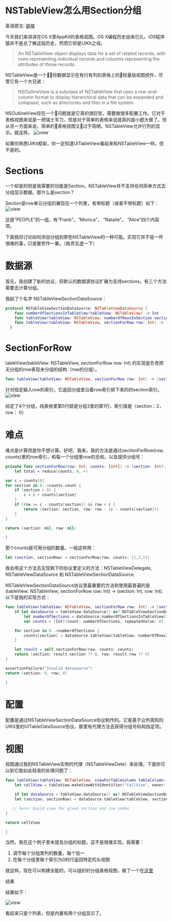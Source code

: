 # NSTableView怎么用Section分组

英语原文: [链接](http://blog.krzyzanowskim.com/2015/05/29/lets-talk-about-sections-for-nstableview/)

  今天我们来讲讲在OS X里AppKit的表格视图。OS X编程历史由来已久。iOS程序猿并不是总了解这段历史，然而它却是UIKit之母。

  > An NSTableView object displays data for a set of related records, with rows representing individual records and columns representing the attributes of those records.

  NSTableView是一个将数据显示在有行有列的表格上的轻量级视图控件，尽管它有一个大兄弟：

  > NSOutlineView is a subclass of NSTableView that uses a row-and-column format to display hierarchical data that can be expanded and collapsed, such as directories and files in a file system.

  NSOutlineView存在一个问题就是它真的很巨型，需要做很多配置工作。它对于表格视图来说是一把瑞士军刀，但是对于简单的表格来说就真的是小题大做了。但从另一方面来说，简单的表格视图又过于简陋。NSTableView允许行列的显示。就这样。
![view](http://blog.krzyzanowskim.com/content/images/2015/05/plain.png)

  如果你熟悉UIKit框架，你一定知道UITableView看起来和NSTableView一样。但不是的。

# Sections
  一个却是的但是我需要的功能是Section。NSTableView并不支持任何简单方式去分组显示数据。那什么是section？

  Section是row单元分组的展现在一个列里，有带标题（或者不带标题）如下：
![view](http://blog.krzyzanowskim.com/content/images/2015/05/section.png)

这是“PEOPLE”的一组，有“Frank”，“Monica”， “Natalie”， “Alice”四个内容项。

下面我将讨论如何添加分组到原色NSTableView的一种可能。实现它并不是一件很难的事，只是要劳作一番。（故弄玄虚一下）

# 数据源
  首先，我创建了新的协议，将默认的数据源协议扩展为支持sections，有三个方法需要去计算分组。

  我起了个名字 NSTableViewSectionDataSource：

 

```swift
protocol NSTableViewSectionDataSource: NSTableViewDataSource {  
    func numberOfSectionsInTableView(tableView: NSTableView) -> Int
    func tableView(tableView: NSTableView, numberOfRowsInSection section: Int) -> Int
    func tableView(tableView: NSTableView, sectionForRow row: Int) -> (section: Int, row: Int)
  }
```



# SectionForRow
tableView(tableView: NSTableView, sectionForRow row: Int) 的实现是负责把无分组的row表现未分组的结构（row的分组）。

```swift
func tableView(tableView: NSTableView, sectionForRow row: Int) -> (section: Int, row: Int) { ... }


```


针对指定输入row的索引，它返回分组里沿着row索引排下来的的section索引。
![view](http://blog.krzyzanowskim.com/content/images/2015/05/sections.gif)

给定了4个分组，纯表格里第5行就是分组3里的第1行，索引值是（section：2， row： 0）

# 难点

  难点是计算但是你不想计算。好吧，我来。我的方法是通过sectionForRow(row, counts)里的row索引，和每一个分组里row的总和，以及提供分组号：

```swift
private func sectionForRow(row: Int, counts: [Int]) -> (section: Int?, row: Int?) {  
    let total = reduce(counts, 0, +)

var c = counts[0]
for section in 0..<counts.count {
    if (section > 0) {
        c = c + counts[section]
    }
    if (row >= c - counts[section]) && row < c {
        return (section: section, row: row - (c - counts[section]))
    }
}

return (section: nil, row: nil)

}
```

  那个counts是可用分组的数量。一般这样用：

```swift
let (section, sectionRow) = sectionForRow(row, counts: [2,3,5]) 
```

  

  我会用这个方法去实现剩下的协议里定义的方法：NSTableViewDelegate, NSTableViewDataSource 和 NSTableViewSectionDataSource.

  NSTableViewSectionDataSource协议里最重要的方法和使用最普遍的是(tableView: NSTableView, sectionForRow row: Int) -> (section: Int, row: Int). 以下是我的实现方式：

  

```swift
func tableView(tableView: NSTableView, sectionForRow row: Int) -> (section: Int, row: Int) {  
    if let dataSource = tableView.dataSource() as? NSTableViewSectionDataSource {
        let numberOfSections = dataSource.numberOfSectionsInTableView(tableView)
        var counts = [Int](count: numberOfSections, repeatedValue: 0)

    for section in 0..<numberOfSections {
        counts[section] = dataSource.tableView(tableView, numberOfRowsInSection: section)
    }

    let result = self.sectionForRow(row, counts: counts)
    return (section: result.section ?? 0, row: result.row ?? 0)
}

assertionFailure("Invalid datasource")
return (section: 0, row: 0)

}
```


  

  # 配置
  配置是通过NSTableViewSectionDataSource协议制作的。它是基于众所周知的UIKit里的UITableDataSource协议。那里有代理方法去获得分组号码和指定项。

  # 视图
  视图通过我的NSTableView实例的代理（NSTableViewDete）来处理。下面你可以到它能如此轻易的处理问题了：

 

```swift
func tableView(tableView: NSTableView, viewForTableColumn tableColumn: NSTableColumn?, row: Int) -> NSView? {  
    let cellView = tableView.makeViewWithIdentifier("CellView", owner: self) as! NSTableCellView

	if let dataSource = tableView.dataSource() as? NSTableViewSectionDataSource {
    let (section, sectionRow) = dataSource.tableView(tableView, sectionForRow: row)

   // here! build view for given section and row index
}

return cellView

}
```

  当然，我在这个例子里未提及分组的标题。这不是很难实现。我需要：
  1. 调节每个分组里列的数量，每个加一
  2. 在每个分组里每个索引为0的行返回特定的头视图

  就这样。现在可以构建全能的，可以组织的分组表格视图，做了一个在[这里](http://blog.krzyzanowskim.com/2015/05/29/lets-talk-about-sections-for-nstableview/)

  结果

  结果如下：

  ![view](http://blog.krzyzanowskim.com/content/images/2015/05/NSTableView-Sections.gif)

  看起来只是个列表，但是内置有两个分组显示了。